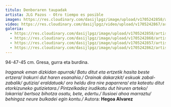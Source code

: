 ```yaml
---
titulo: Denboraren taupadak
artista: JLG Pazos - Otro tiempo es posible
imagen: https://res.cloudinary.com/dasijlpgz/image/upload/v1705242858/artistas/Jose%20Luis%20Gonz%C3%A1lez%20Pazos%20-%20Otro%20tiempo%20es%20posible/obra_9/P1090143.jpg
video: https://res.cloudinary.com/dasijlpgz/video/upload/v1705242867/artistas/Jose%20Luis%20Gonz%C3%A1lez%20Pazos%20-%20Otro%20tiempo%20es%20posible/obra_9/Sin_t%C3%ADtulo_1.mp4
galeria:
  - https://res.cloudinary.com/dasijlpgz/image/upload/v1705242858/artistas/Jose%20Luis%20Gonz%C3%A1lez%20Pazos%20-%20Otro%20tiempo%20es%20posible/obra_9/P1090143.jpg
  - https://res.cloudinary.com/dasijlpgz/image/upload/v1705242860/artistas/Jose%20Luis%20Gonz%C3%A1lez%20Pazos%20-%20Otro%20tiempo%20es%20posible/obra_9/P1090144.jpg
  - https://res.cloudinary.com/dasijlpgz/image/upload/v1705242857/artistas/Jose%20Luis%20Gonz%C3%A1lez%20Pazos%20-%20Otro%20tiempo%20es%20posible/obra_9/P1090142.jpg
  - https://res.cloudinary.com/dasijlpgz/image/upload/v1705242862/artistas/Jose%20Luis%20Gonz%C3%A1lez%20Pazos%20-%20Otro%20tiempo%20es%20posible/obra_9/P1090147.jpg
---
```

94-47-45 cm.
Gresa, gurra eta burdina.

*Iraganak eman dizkidan apurrak/
Batu ditut eta ertzetik hasita beste ertzera/
Irakurri dut haren esanahia./
Orainak dakarzkit/
eskuak zabal-zabalik/
gutizia/
eraldatuak/
oro heldu dira nire paparrera/
eta kateatu ditut etorkizuneko gutizietara./
Pintzelkadez irudikatu dut hiruren arteko/
lokarria/
bertsoz bihotza osatu, bete, edertu./
Ilusioei ahoa marraztu/
behingoz neure bulkadei egin kontu./*
Autora: **Hegoa Alvarez**